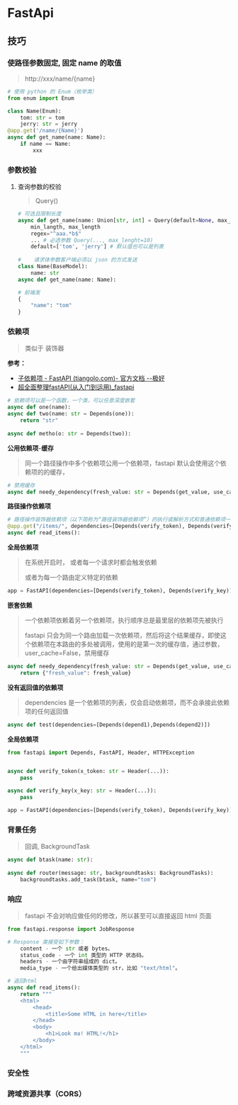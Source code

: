 # FastApi


## 技巧

### 使路径参数固定, 固定 name 的取值

> http://xxx/name/{name}

```python 
# 使用 python 的 Enum（枚举类）
from enum import Enum

class Name(Enum):
    tom: str = tom
    jerry: str = jerry
@app.get('/name/{Name}')
async def get_name(name: Name):
    if name == Name:
        xxx
```



### 参数校验

1. 查询参数的校验

   > Query()

   ```python
   # 可选且限制长度
   async def get_name(name: Union[str, int] = Query(default=None, max_length=10)):
       min_langth, max_length
       regex="^aaa.*b$"
       ... # 必选参数 Query(..., max_lenght=10)
       default=['tom', 'jerry'] # 默认值也可以是列表
       
   # 	请求体参数客户端必须以 json 的方式发送
   class Name(BaseModel):
       name: str
   async def get_name(name: Name):
   
   # 前端发
   {
       "name": "tom"
   }
   ```




### 依赖项

> 类似于 装饰器

**参考：**

- [子依赖项 - FastAPI (tiangolo.com)- 官方文档 --极好](https://fastapi.tiangolo.com/zh/tutorial/dependencies/sub-dependencies/) 
- [ 超全面整理fastAPI(从入门到运用)_fastapi](https://blog.csdn.net/my_name_is_learn/article/details/109819127)

```python
# 依赖项可以是一个函数，一个类，可以任意深度嵌套
async def one(name):
async def two(name: str = Depends(one)):
    return "str"
    
async def metho(o: str = Depends(two)):
```

**公用依赖项**-**缓存**

> 同一个路径操作中多个依赖项公用一个依赖项，fastapi 默认会使用这个依赖项的的缓存， 

```python
# 禁用缓存
async def needy_dependency(fresh_value: str = Depends(get_value, use_cache=False)):
```

**路径操作依赖项**

```python
# 路径操作装饰器依赖项（以下简称为“路径装饰器依赖项”）的执行或解析方式和普通依赖项一样，但就算这些依赖项会返回值，它们的值也不会传递给路径操作函数。
@app.get("/items/", dependencies=[Depends(verify_token), Depends(verify_key)])
async def read_items():
```

**全局依赖项**

> 在系统开启时， 或者每一个请求时都会触发依赖
>
> 或者为每一个路由定义特定的依赖

```python
app = FastAPI(dependencies=[Depends(verify_token), Depends(verify_key)])
```

**嵌套依赖**

> 一个依赖项依赖着另一个依赖项，执行顺序总是最里层的依赖项先被执行
>
> fastapi 只会为同一个路由加载一次依赖项，然后将这个结果缓存，即使这个依赖项在本路由的多处被调用，使用的是第一次的缓存值，通过参数，user_cache=False，禁用缓存

```python
async def needy_dependency(fresh_value: str = Depends(get_value, use_cache=False)):
    return {"fresh_value": fresh_value}
```

**没有返回值的依赖项**

> dependencies 是一个依赖项的列表，仅会启动依赖项，而不会承接此依赖项的任何返回值

```python
async def test(dependencies=[Depends(depend1),Depends(depend2)])
```

**全局依赖项**

```python
from fastapi import Depends, FastAPI, Header, HTTPException


async def verify_token(x_token: str = Header(...)):
    pass

async def verify_key(x_key: str = Header(...)):
    pass

app = FastAPI(dependencies=[Depends(verify_token), Depends(verify_key)])
```



### 背景任务

> 回调, BackgroundTask

```python
async def btask(name: str):
    
async def router(message: str, backgroundtasks: BackgroundTasks):
    backgroundtasks.add_task(btask, name="tom")
```

### 响应

> fastapi 不会对响应做任何的修改，所以甚至可以直接返回 html 页面

```python 
from fastapi.response import JobResponse

# Response 类接受如下参数：
    content - 一个 str 或者 bytes。
    status_code - 一个 int 类型的 HTTP 状态码。
    headers - 一个由字符串组成的 dict。
    media_type - 一个给出媒体类型的 str，比如 "text/html"。

# 返回html
async def read_items():
    return """
    <html>
        <head>
            <title>Some HTML in here</title>
        </head>
        <body>
            <h1>Look ma! HTML!</h1>
        </body>
    </html>
    """
```

### 安全性

### 跨域资源共享（CORS）

